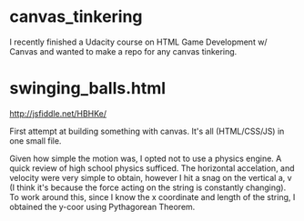 canvas_tinkering
================
I recently finished a Udacity course on HTML Game Development w/ Canvas and wanted to make a repo for any canvas tinkering.

swinging_balls.html
==========
http://jsfiddle.net/HBHKe/

First attempt at building something with canvas.  It's all (HTML/CSS/JS) in one small file.

Given how simple the motion was, I opted not to use a physics engine. A quick review of high school physics sufficed.  The horizontal accelation, and velocity were very simple to obtain, however I hit a snag on the vertical a, v (I think it's because the force acting on the string is constantly changing).  To work around this, since I know the x coordinate and length of the string, I obtained the y-coor using Pythagorean Theorem.


